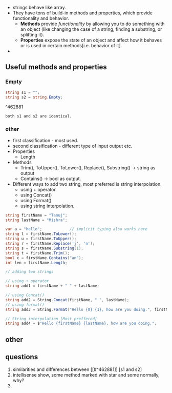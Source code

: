 - strings behave like array.
- They have tons of build-in methods and properties, which provide functionality and behavior. 
	- **Methods** provide _functionality_ by allowing you to do something with an object (like changing the case of a string, finding a substring, or splitting it).
	- **Properties** expose the state of an object and affect how it behaves or is used in certain methods[i.e. behavior of it].
- 

## Useful methods and properties
### Empty
```c#
string s1 = "";
string s2 = string.Empty;
```

^462881

	both s1 and s2 are identical.
### other
- first classification - most used.
- second classification - different type of input output etc.
- Properties
	- Length
- Methods
	- Trim(), ToUpper(), ToLower(), Replace(), Substring() -> string as output
	- Contains() -> bool as output.
- Different ways to add two string, most preferred is string interpolation.
	- using + operator.
	- using Concat()
	- using Format()
	- using string interpolation.
```c#
string firstName = "Tanuj";
string lastName = "Mishra";

var a = "hello";            // implicit typing also works here
string l = firstName.ToLower();
string u = firstName.ToUpper();
string r = firstName.Replace('j', 'n');
string s = firstName.Substring(1);
string t = firstName.Trim();
bool c = firstName.Contains("an");
int len = firstName.Length;

// adding two strings

// using + operator
string add1 = firstName + " " + lastName;       

// using Concat()
string add2 = String.Concat(firstName, " ", lastName);                                      
// using format()
string add3 = String.Format("Hello {0} {1}, how are you doing.", firstName, lastName);

// String interpolation [Most preffered]
string add4 = $"Hello {firstName} {lastName}, how are you doing.";
```

## other


## questions
1. similarities and differences between [[#^462881]] [s1 and s2]
2. intellisense show, some method marked with star and some normally, why?
3. 